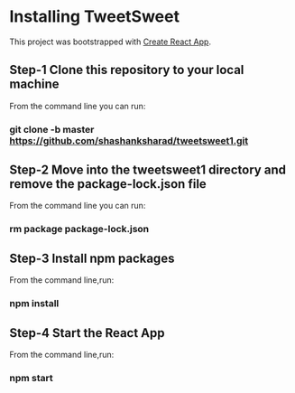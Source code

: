 # Installing TweetSweet

This project was bootstrapped with [Create React App](https://github.com/facebook/create-react-app).

## Step-1 Clone this repository to your local machine

From the command line you can run:

### git clone -b master https://github.com/shashanksharad/tweetsweet1.git

## Step-2 Move into the tweetsweet1 directory and remove the package-lock.json file

From the command line you can run:
### rm package package-lock.json

## Step-3 Install npm packages

From the command line,run:

### npm install

## Step-4 Start the React App
From the command line,run:

### npm start
